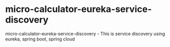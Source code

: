 # micro-calculator-eureka-service-discovery
micro-calculator-eureka-service-discovery - This is service discovery using eureka, spring boot, spring cloud
